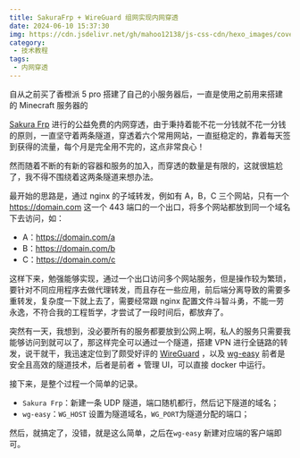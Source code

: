 ```yaml
---
title: SakuraFrp + WireGuard 组网实现内网穿透
date: 2024-06-10 15:37:30
img: https://cdn.jsdelivr.net/gh/mahoo12138/js-css-cdn/hexo_images/cover/git.png
category:
 - 技术教程
tags:
 - 内网穿透
---
```


自从之前买了香橙派 5 pro 搭建了自己的小服务器后，一直是使用之前用来搭建的 Minecraft 服务器的

[Sakura Frp](https://www.natfrp.com/) 进行的公益免费的内网穿透，由于秉持着能不花一分钱就不花一分钱的原则，一直坚守着两条隧道，穿透着六个常用网站，一直挺稳定的，靠着每天签到获得的流量，每个月是完全用不完的，这点非常良心！

然而随着不断的有新的容器和服务的加入，而穿透的数量是有限的，这就很尴尬了，我不得不围绕着这两条隧道来想办法。

最开始的思路是，通过 nginx 的子域转发，例如有 A，B，C 三个网站，只有一个 https://domain.com 这一个 443 端口的一个出口，将多个网站都放到同一个域名下去访问，如：

+ A：https://domain.com/a
+ B：https://domain.com/b
+ C：https://domain.com/c

这样下来，勉强能够实现，通过一个出口访问多个网站服务，但是操作较为繁琐，要针对不同应用程序去做代理转发，而且存在一些应用，前后端分离导致的需要多重转发，复杂度一下就上去了，需要经常跟 nginx 配置文件斗智斗勇，不能一劳永逸，不符合我的工程哲学，才尝试了一段时间后，都放弃了。

突然有一天，我想到，没必要所有的服务都要放到公网上啊，私人的服务只需要我能够访问到就可以了，那这样完全可以通过一个隧道，搭建 VPN 进行全链路的转发，说干就干，我迅速定位到了颇受好评的  [WireGuard](https://www.wireguard.com/) ，以及 [wg-easy](https://github.com/wg-easy/wg-easy)  前者是安全且高效的隧道技术，后者是前者 + 管理 UI，可以直接 docker 中运行。

接下来，是整个过程一个简单的记录。

+ `Sakura Frp`：新建一条 UDP 隧道，端口随机都行，然后记下隧道的域名；
+ `wg-easy`：`WG_HOST` 设置为隧道域名，`WG_PORT`为隧道分配的端口；

然后，就搞定了，没错，就是这么简单，之后在`wg-easy` 新建对应端的客户端即可。



